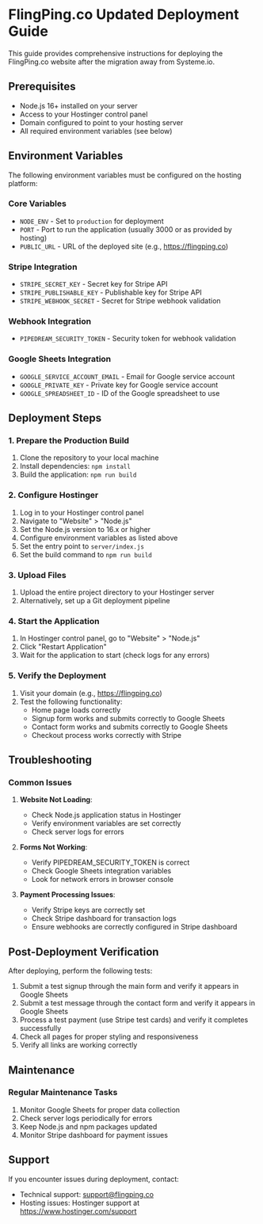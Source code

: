 # FlingPing.co Updated Deployment Guide

This guide provides comprehensive instructions for deploying the FlingPing.co website after the migration away from Systeme.io.

## Prerequisites

- Node.js 16+ installed on your server
- Access to your Hostinger control panel
- Domain configured to point to your hosting server
- All required environment variables (see below)

## Environment Variables

The following environment variables must be configured on the hosting platform:

### Core Variables
- `NODE_ENV` - Set to `production` for deployment
- `PORT` - Port to run the application (usually 3000 or as provided by hosting)
- `PUBLIC_URL` - URL of the deployed site (e.g., https://flingping.co)

### Stripe Integration
- `STRIPE_SECRET_KEY` - Secret key for Stripe API
- `STRIPE_PUBLISHABLE_KEY` - Publishable key for Stripe API
- `STRIPE_WEBHOOK_SECRET` - Secret for Stripe webhook validation

### Webhook Integration
- `PIPEDREAM_SECURITY_TOKEN` - Security token for webhook validation

### Google Sheets Integration
- `GOOGLE_SERVICE_ACCOUNT_EMAIL` - Email for Google service account
- `GOOGLE_PRIVATE_KEY` - Private key for Google service account
- `GOOGLE_SPREADSHEET_ID` - ID of the Google spreadsheet to use

## Deployment Steps

### 1. Prepare the Production Build

1. Clone the repository to your local machine
2. Install dependencies: `npm install`
3. Build the application: `npm run build`

### 2. Configure Hostinger

1. Log in to your Hostinger control panel
2. Navigate to "Website" > "Node.js"
3. Set the Node.js version to 16.x or higher
4. Configure environment variables as listed above
5. Set the entry point to `server/index.js`
6. Set the build command to `npm run build`

### 3. Upload Files

1. Upload the entire project directory to your Hostinger server 
2. Alternatively, set up a Git deployment pipeline

### 4. Start the Application

1. In Hostinger control panel, go to "Website" > "Node.js"
2. Click "Restart Application"
3. Wait for the application to start (check logs for any errors)

### 5. Verify the Deployment

1. Visit your domain (e.g., https://flingping.co)
2. Test the following functionality:
   - Home page loads correctly
   - Signup form works and submits correctly to Google Sheets
   - Contact form works and submits correctly to Google Sheets
   - Checkout process works correctly with Stripe

## Troubleshooting

### Common Issues

1. **Website Not Loading**:
   - Check Node.js application status in Hostinger
   - Verify environment variables are set correctly
   - Check server logs for errors

2. **Forms Not Working**:
   - Verify PIPEDREAM_SECURITY_TOKEN is correct
   - Check Google Sheets integration variables
   - Look for network errors in browser console

3. **Payment Processing Issues**:
   - Verify Stripe keys are correctly set
   - Check Stripe dashboard for transaction logs
   - Ensure webhooks are correctly configured in Stripe dashboard

## Post-Deployment Verification

After deploying, perform the following tests:

1. Submit a test signup through the main form and verify it appears in Google Sheets
2. Submit a test message through the contact form and verify it appears in Google Sheets
3. Process a test payment (use Stripe test cards) and verify it completes successfully
4. Check all pages for proper styling and responsiveness
5. Verify all links are working correctly

## Maintenance

### Regular Maintenance Tasks

1. Monitor Google Sheets for proper data collection
2. Check server logs periodically for errors
3. Keep Node.js and npm packages updated
4. Monitor Stripe dashboard for payment issues

## Support

If you encounter issues during deployment, contact:

- Technical support: support@flingping.co
- Hosting issues: Hostinger support at https://www.hostinger.com/support